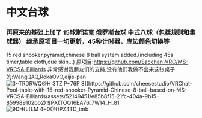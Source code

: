 # 中文台球
### 再原来的基础上加了 15球斯诺克 俄罗斯台球 中式八球（包括规则和集球器） 继承原项目一切更新，45秒计时器，库边颜色切换等
15 red snooker,pyramid,chinese 8 ball system added.(including 45s timer,table cloth,cue skin...)
原项目:https://github.com/Sacchan-VRC/MS-VRCSA-Billiards
非常感谢我朋友们的支持,没有他们我做不出来这张桌子的:WangQAQ,RokaOvO,eijis-pan
![3~TRDRWQ@H 3$TZ P~76P 8](https://github.com/cheesestudio/VRChat-Pool-table-with-15-red-snooker-Pyramid-Chinese-8-ball-based-on-MS-VRCSA-Billiards/assets/52149451/e85b8f15-21fc-404a-9b15-859989102bb2)
![P$X(TOQ16EA76_7W14_H_81](https://github.com/cheesestudio/VRChat-Pool-table-with-15-red-snooker-Pyramid-Chinese-8-ball-based-on-MS-VRCSA-Billiards/assets/52149451/e5f56b44-ea5d-410b-a725-9779f6455a6c)
![9DH{L{LM 4~0@{)PZ4TD_tmb](https://github.com/cheesestudio/VRChat-Pool-table-with-15-red-snooker-Pyramid-Chinese-8-ball-based-on-MS-VRCSA-Billiards/assets/52149451/7f894791-cf72-473e-bbe6-20bec9804917)
